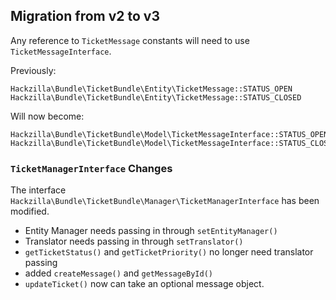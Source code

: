 ## Migration from v2 to v3

Any reference to `TicketMessage` constants will need to use `TicketMessageInterface`.

Previously:

```
Hackzilla\Bundle\TicketBundle\Entity\TicketMessage::STATUS_OPEN
Hackzilla\Bundle\TicketBundle\Entity\TicketMessage::STATUS_CLOSED
```

Will now become:

```
Hackzilla\Bundle\TicketBundle\Model\TicketMessageInterface::STATUS_OPEN
Hackzilla\Bundle\TicketBundle\Model\TicketMessageInterface::STATUS_CLOSED
```

### `TicketManagerInterface` Changes

The interface ```Hackzilla\Bundle\TicketBundle\Manager\TicketManagerInterface``` has been modified.

* Entity Manager needs passing in through `setEntityManager()`
* Translator needs passing in through `setTranslator()`
* `getTicketStatus()` and `getTicketPriority()` no longer need translator passing
* added `createMessage()` and `getMessageById()`
* `updateTicket()` now can take an optional message object.

